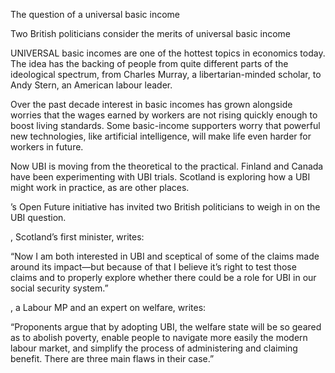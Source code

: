 The question of a universal basic income

Two British politicians consider the merits of universal basic income

UNIVERSAL basic incomes are one of the hottest topics in economics today. The idea has the backing of people from quite different parts of the ideological spectrum, from Charles Murray, a libertarian-minded scholar, to Andy Stern, an American labour leader. 

Over the past decade interest in basic incomes has grown alongside worries that the wages earned by workers are not rising quickly enough to boost living standards. Some basic-income supporters worry that powerful new technologies, like artificial intelligence, will make life even harder for workers in future.

Now UBI is moving from the theoretical to the practical. Finland and Canada have been experimenting with UBI trials. Scotland is exploring how a UBI might work in practice, as are other places. 

’s Open Future initiative has invited two British politicians to weigh in on the UBI question. 

, Scotland’s first minister, writes: 

“Now I am both interested in UBI and sceptical of some of the claims made around its impact—but because of that I believe it’s right to test those claims and to properly explore whether there could be a role for UBI in our social security system.”

, a Labour MP and an expert on welfare, writes: 

“Proponents argue that by adopting UBI, the welfare state will be so geared as to abolish poverty, enable people to navigate more easily the modern labour market, and simplify the process of administering and claiming benefit. There are three main flaws in their case.” 